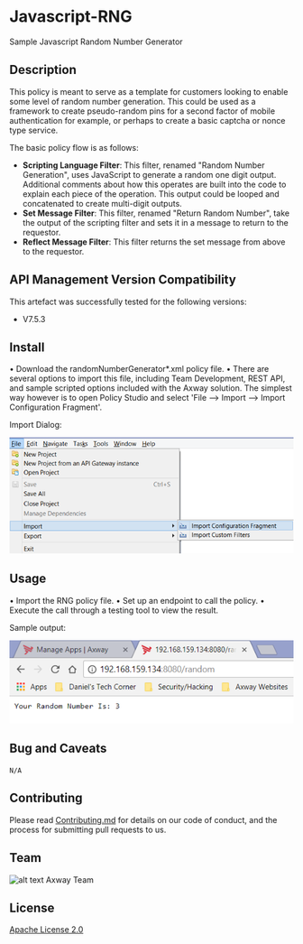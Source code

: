 # Javascript-RNG
Sample Javascript Random Number Generator

## Description

This policy is meant to serve as a template for customers looking to enable some level of random number generation. This could be used as a framework to create pseudo-random pins for a second factor of mobile authentication for example, or perhaps to create a basic captcha or nonce type service.

The basic policy flow is as follows:

- **Scripting Language Filter**: This filter, renamed "Random Number Generation", uses JavaScript to generate a random one digit output. Additional comments about how this operates are built into the code to explain each piece of the operation. This output could be looped and concatenated to create multi-digit outputs.
- **Set Message Filter**: This filter, renamed "Return Random Number", take the output of the scripting filter and sets it in a message to return to the requestor.
- **Reflect Message Filter**: This filter returns the set message from above to the requestor.


## API Management Version Compatibility
This artefact was successfully tested for the following versions:
- V7.5.3


## Install

• Download the randomNumberGenerator*.xml policy file.
• There are several options to import this file, including Team Development, REST API, and sample scripted options included with the Axway solution. The simplest way however is to open Policy Studio and select 'File --> Import --> Import Configuration Fragment'.

Import Dialog:

![alt text](https://github.com/Axway-API-Management-Plus/Random_Number_Generation/blob/master/example/src/importFrag.png "Import Fragment")

## Usage

• Import the RNG policy file.
• Set up an endpoint to call the policy.
• Execute the call through a testing tool to view the result.

Sample output:

![alt text](https://github.com/Axway-API-Management-Plus/Random_Number_Generation/blob/master/example/src/sampleOutput.png "Sample Output")

## Bug and Caveats

```
N/A
```

## Contributing

Please read [Contributing.md](https://github.com/Axway-API-Management/Common/blob/master/Contributing.md) for details on our code of conduct, and the process for submitting pull requests to us.


## Team

![alt text][Axwaylogo] Axway Team

[Axwaylogo]: https://github.com/Axway-API-Management/Common/blob/master/img/AxwayLogoSmall.png  "Axway logo"


## License
[Apache License 2.0](/LICENSE)
